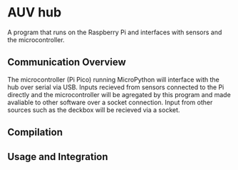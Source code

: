 # AUV hub
A program that runs on the Raspberry Pi and interfaces with sensors and the microcontroller.


## Communication Overview

The microcontroller (Pi Pico) running MicroPython will interface with the hub over serial via USB.
Inputs recieved from sensors connected to the Pi directly and the microcontroller will be agregated by this program and made avaliable to other software over a socket connection.
Input from other sources such as the deckbox will be recieved via a socket.

## Compilation

## Usage and Integration



